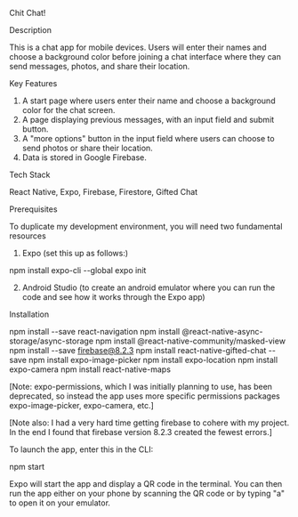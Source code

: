 Chit Chat!

Description

This is a chat app for mobile devices. Users will enter their names and choose a background color before joining a chat interface where they can send messages, photos, and share their location.


Key Features

1. A start page where users enter their name and choose a background color for the chat screen.
2. A page displaying previous messages, with an input field and submit button.
3. A "more options" button in the input field where users can choose to send photos or share their location.
4. Data is stored in Google Firebase.

Tech Stack

React Native, Expo, Firebase, Firestore, Gifted Chat

Prerequisites

To duplicate my development environment, you will need two fundamental resources

1. Expo (set this up as follows:)

npm install expo-cli --global
expo init

2. Android Studio (to create an android emulator where you can run the code and see how it works through the Expo app)

Installation

npm install --save react-navigation
npm install @react-native-async-storage/async-storage
npm install @react-native-community/masked-view
npm install --save firebase@8.2.3
npm install react-native-gifted-chat --save
npm install expo-image-picker
npm install expo-location
npm install expo-camera
npm install react-native-maps

[Note: expo-permissions, which I was initially planning to use, has been deprecated, so instead the app uses more specific permissions packages expo-image-picker, expo-camera, etc.]

[Note also: I had a very hard time getting firebase to cohere with my project. In the end I found that firebase version 8.2.3 created the fewest errors.]

To launch the app, enter this in the CLI:

npm start

Expo will start the app and display a QR code in the terminal. You can then run the app either on your phone by scanning the QR code or by typing "a" to open it on your emulator.